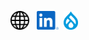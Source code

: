 [<img src="https://github.com/davidgrayston/davidgrayston/blob/master/globe.svg" height="30px" />](https://www.davidgrayston.co.uk) &nbsp; [<img src="https://github.com/davidgrayston/davidgrayston/blob/master/li.svg" height="30px" />](https://www.linkedin.com/in/davidgrayston) &nbsp;[<img src="https://github.com/davidgrayston/davidgrayston/blob/master/drop.png" height="30px" />](http://drupal.org/u/davidgrayston)
